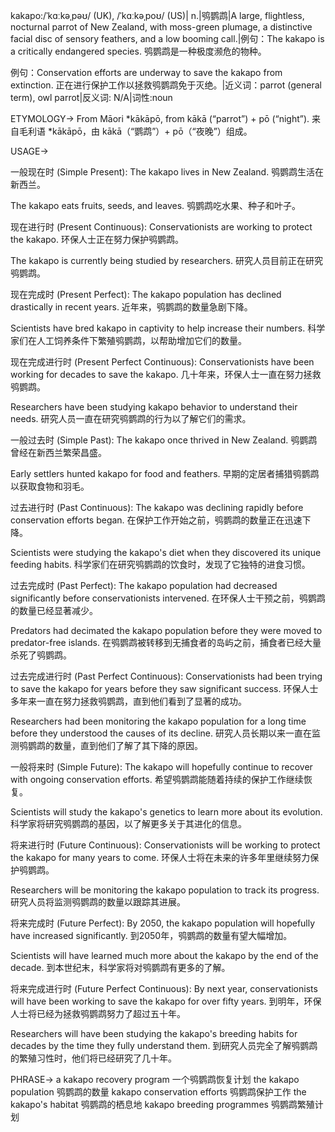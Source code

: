 kakapo:/ˈkɑːkəˌpəʊ/ (UK), /ˈkɑːkəˌpoʊ/ (US)| n.|鸮鹦鹉|A large, flightless, nocturnal parrot of New Zealand, with moss-green plumage, a distinctive facial disc of sensory feathers, and a low booming call.|例句：The kakapo is a critically endangered species. 鸮鹦鹉是一种极度濒危的物种。

例句：Conservation efforts are underway to save the kakapo from extinction.  正在进行保护工作以拯救鸮鹦鹉免于灭绝。|近义词：parrot (general term), owl parrot|反义词: N/A|词性:noun

ETYMOLOGY->
From Māori *kākāpō, from kākā (“parrot”) + pō (“night”).  来自毛利语 *kākāpō，由 kākā（“鹦鹉”）+ pō（“夜晚”）组成。


USAGE->

一般现在时 (Simple Present):
The kakapo lives in New Zealand.  鸮鹦鹉生活在新西兰。

The kakapo eats fruits, seeds, and leaves. 鸮鹦鹉吃水果、种子和叶子。

现在进行时 (Present Continuous):
Conservationists are working to protect the kakapo.  环保人士正在努力保护鸮鹦鹉。

The kakapo is currently being studied by researchers.  研究人员目前正在研究鸮鹦鹉。


现在完成时 (Present Perfect):
The kakapo population has declined drastically in recent years.  近年来，鸮鹦鹉的数量急剧下降。

Scientists have bred kakapo in captivity to help increase their numbers. 科学家们在人工饲养条件下繁殖鸮鹦鹉，以帮助增加它们的数量。


现在完成进行时 (Present Perfect Continuous):
Conservationists have been working for decades to save the kakapo.  几十年来，环保人士一直在努力拯救鸮鹦鹉。

Researchers have been studying kakapo behavior to understand their needs.  研究人员一直在研究鸮鹦鹉的行为以了解它们的需求。


一般过去时 (Simple Past):
The kakapo once thrived in New Zealand.  鸮鹦鹉曾经在新西兰繁荣昌盛。

Early settlers hunted kakapo for food and feathers. 早期的定居者捕猎鸮鹦鹉以获取食物和羽毛。


过去进行时 (Past Continuous):
The kakapo was declining rapidly before conservation efforts began. 在保护工作开始之前，鸮鹦鹉的数量正在迅速下降。

Scientists were studying the kakapo's diet when they discovered its unique feeding habits. 科学家们在研究鸮鹦鹉的饮食时，发现了它独特的进食习惯。


过去完成时 (Past Perfect):
The kakapo population had decreased significantly before conservationists intervened. 在环保人士干预之前，鸮鹦鹉的数量已经显著减少。

Predators had decimated the kakapo population before they were moved to predator-free islands. 在鸮鹦鹉被转移到无捕食者的岛屿之前，捕食者已经大量杀死了鸮鹦鹉。


过去完成进行时 (Past Perfect Continuous):
Conservationists had been trying to save the kakapo for years before they saw significant success.  环保人士多年来一直在努力拯救鸮鹦鹉，直到他们看到了显著的成功。

Researchers had been monitoring the kakapo population for a long time before they understood the causes of its decline. 研究人员长期以来一直在监测鸮鹦鹉的数量，直到他们了解了其下降的原因。


一般将来时 (Simple Future):
The kakapo will hopefully continue to recover with ongoing conservation efforts.  希望鸮鹦鹉能随着持续的保护工作继续恢复。

Scientists will study the kakapo's genetics to learn more about its evolution. 科学家将研究鸮鹦鹉的基因，以了解更多关于其进化的信息。


将来进行时 (Future Continuous):
Conservationists will be working to protect the kakapo for many years to come.  环保人士将在未来的许多年里继续努力保护鸮鹦鹉。

Researchers will be monitoring the kakapo population to track its progress. 研究人员将监测鸮鹦鹉的数量以跟踪其进展。


将来完成时 (Future Perfect):
By 2050, the kakapo population will hopefully have increased significantly.  到2050年，鸮鹦鹉的数量有望大幅增加。

Scientists will have learned much more about the kakapo by the end of the decade.  到本世纪末，科学家将对鸮鹦鹉有更多的了解。


将来完成进行时 (Future Perfect Continuous):
By next year, conservationists will have been working to save the kakapo for over fifty years.  到明年，环保人士将已经为拯救鸮鹦鹉努力了超过五十年。

Researchers will have been studying the kakapo's breeding habits for decades by the time they fully understand them. 到研究人员完全了解鸮鹦鹉的繁殖习性时，他们将已经研究了几十年。



PHRASE->
a kakapo recovery program  一个鸮鹦鹉恢复计划
the kakapo population  鸮鹦鹉的数量
kakapo conservation efforts  鸮鹦鹉保护工作
the kakapo's habitat  鸮鹦鹉的栖息地
kakapo breeding programmes 鸮鹦鹉繁殖计划
